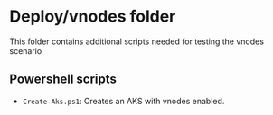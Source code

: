 # Deploy/vnodes folder

This folder contains additional scripts needed for testing the vnodes scenario

## Powershell scripts

* `Create-Aks.ps1`: Creates an AKS with vnodes enabled.